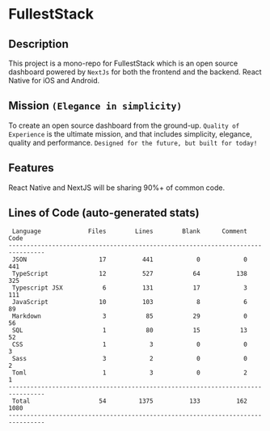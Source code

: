 # FullestStack

## Description

This project is a mono-repo for FullestStack which is an open source dashboard powered by `NextJs` for both the frontend and the backend. React Native for iOS and Android.

## Mission `(Elegance in simplicity)`

To create an open source dashboard from the ground-up. `Quality of Experience` is the ultimate mission, and that includes simplicity, elegance, quality and performance. `Designed for the future, but built for today!`<br/>

## Features

React Native and NextJS will be sharing 90%+ of common code.

## Lines of Code (auto-generated stats)

```txt<br>--------------------------------------------------------------------------------
 Language             Files        Lines        Blank      Comment         Code
--------------------------------------------------------------------------------
 JSON                    17          441            0            0          441
 TypeScript              12          527           64          138          325
 Typescript JSX           6          131           17            3          111
 JavaScript              10          103            8            6           89
 Markdown                 3           85           29            0           56
 SQL                      1           80           15           13           52
 CSS                      1            3            0            0            3
 Sass                     3            2            0            0            2
 Toml                     1            3            0            2            1
--------------------------------------------------------------------------------
 Total                   54         1375          133          162         1080
--------------------------------------------------------------------------------
```
